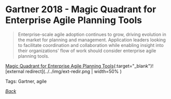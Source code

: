 # Gartner 2018 - Magic Quadrant for Enterprise Agile Planning Tools

> Enterprise-scale agile adoption continues to grow, driving evolution in the market for planning and management. Application leaders looking to facilitate coordination and collaboration while enabling insight into their organizations' flow of work should consider enterprise agile planning tools.

[Magic Quadrant for Enterprise Agile Planning Tools](https://www.gartner.com/doc/reprints?id=1-4YK11NZ&ct=180507){:target="_blank"}![external redirect](../../img/ext-redir.png | width=50% )

Tags: Gartner, agile

[_Back_](../)
